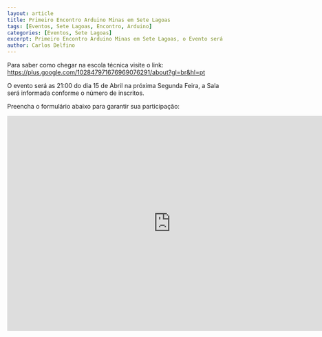 ```yaml
---
layout: article
title: Primeiro Encontro Arduino Minas em Sete Lagoas
tags: [Eventos, Sete Lagoas, Encontro, Arduino]
categories: [Eventos, Sete Lagoas]
excerpt: Primeiro Encontro Arduino Minas em Sete Lagoas, o Evento será na Escola Técnica de Sete Lagoas, no dia 15 de Abril, próxima segunda feira, as 21:00
author: Carlos Delfino
---
```

Para saber como chegar na escola técnica visite o link: https://plus.google.com/102847971676969076291/about?gl=br&hl=pt

O evento será as 21:00 do dia 15 de Abril na próxima Segunda Feira, a Sala será informada conforme 
o número de inscritos.

Preencha o formulário abaixo para garantir sua participação:
<iframe src="https://docs.google.com/a/carlosdelfino.eti.br/forms/d/1YiM1J7FhdyIcFQLIBBvpU0vywyas4Y9OXsUZGBH764c/viewform?embedded=true" 
	width="760" height="500" frameborder="0" marginheight="0" marginwidth="0">Carregando...</iframe>
